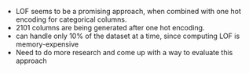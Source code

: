 - LOF seems to be a promising approach, when combined with one hot encoding for categorical columns.
- 2101 columns are being generated after one hot encoding.
- can handle only 10% of the dataset at a time, since computing LOF is memory-expensive
- Need to do more research and come up with a way to evaluate this approach
